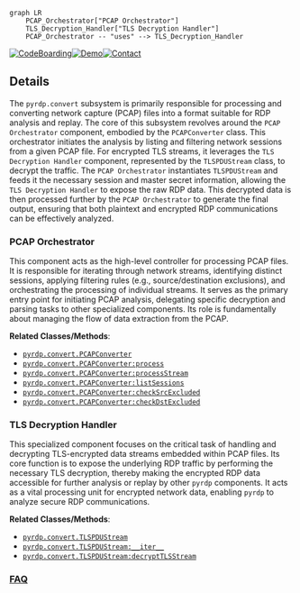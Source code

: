 ```mermaid
graph LR
    PCAP_Orchestrator["PCAP Orchestrator"]
    TLS_Decryption_Handler["TLS Decryption Handler"]
    PCAP_Orchestrator -- "uses" --> TLS_Decryption_Handler
```

[![CodeBoarding](https://img.shields.io/badge/Generated%20by-CodeBoarding-9cf?style=flat-square)](https://github.com/CodeBoarding/GeneratedOnBoardings)[![Demo](https://img.shields.io/badge/Try%20our-Demo-blue?style=flat-square)](https://www.codeboarding.org/demo)[![Contact](https://img.shields.io/badge/Contact%20us%20-%20contact@codeboarding.org-lightgrey?style=flat-square)](mailto:contact@codeboarding.org)

## Details

The `pyrdp.convert` subsystem is primarily responsible for processing and converting network capture (PCAP) files into a format suitable for RDP analysis and replay. The core of this subsystem revolves around the `PCAP Orchestrator` component, embodied by the `PCAPConverter` class. This orchestrator initiates the analysis by listing and filtering network sessions from a given PCAP file. For encrypted TLS streams, it leverages the `TLS Decryption Handler` component, represented by the `TLSPDUStream` class, to decrypt the traffic. The `PCAP Orchestrator` instantiates `TLSPDUStream` and feeds it the necessary session and master secret information, allowing the `TLS Decryption Handler` to expose the raw RDP data. This decrypted data is then processed further by the `PCAP Orchestrator` to generate the final output, ensuring that both plaintext and encrypted RDP communications can be effectively analyzed.

### PCAP Orchestrator
This component acts as the high-level controller for processing PCAP files. It is responsible for iterating through network streams, identifying distinct sessions, applying filtering rules (e.g., source/destination exclusions), and orchestrating the processing of individual streams. It serves as the primary entry point for initiating PCAP analysis, delegating specific decryption and parsing tasks to other specialized components. Its role is fundamentally about managing the flow of data extraction from the PCAP.


**Related Classes/Methods**:

- <a href="https://github.com/GoSecure/pyrdp/blob/main/pyrdp/convert/PCAPConverter.py" target="_blank" rel="noopener noreferrer">`pyrdp.convert.PCAPConverter`</a>
- <a href="https://github.com/GoSecure/pyrdp/blob/main/pyrdp/convert/PCAPConverter.py" target="_blank" rel="noopener noreferrer">`pyrdp.convert.PCAPConverter:process`</a>
- <a href="https://github.com/GoSecure/pyrdp/blob/main/pyrdp/convert/PCAPConverter.py" target="_blank" rel="noopener noreferrer">`pyrdp.convert.PCAPConverter:processStream`</a>
- <a href="https://github.com/GoSecure/pyrdp/blob/main/pyrdp/convert/PCAPConverter.py" target="_blank" rel="noopener noreferrer">`pyrdp.convert.PCAPConverter:listSessions`</a>
- <a href="https://github.com/GoSecure/pyrdp/blob/main/pyrdp/convert/PCAPConverter.py" target="_blank" rel="noopener noreferrer">`pyrdp.convert.PCAPConverter:checkSrcExcluded`</a>
- <a href="https://github.com/GoSecure/pyrdp/blob/main/pyrdp/convert/PCAPConverter.py" target="_blank" rel="noopener noreferrer">`pyrdp.convert.PCAPConverter:checkDstExcluded`</a>


### TLS Decryption Handler
This specialized component focuses on the critical task of handling and decrypting TLS-encrypted data streams embedded within PCAP files. Its core function is to expose the underlying RDP traffic by performing the necessary TLS decryption, thereby making the encrypted RDP data accessible for further analysis or replay by other `pyrdp` components. It acts as a vital processing unit for encrypted network data, enabling `pyrdp` to analyze secure RDP communications.


**Related Classes/Methods**:

- <a href="https://github.com/GoSecure/pyrdp/blob/main/pyrdp/convert/TLSPDUStream.py" target="_blank" rel="noopener noreferrer">`pyrdp.convert.TLSPDUStream`</a>
- <a href="https://github.com/GoSecure/pyrdp/blob/main/pyrdp/convert/TLSPDUStream.py" target="_blank" rel="noopener noreferrer">`pyrdp.convert.TLSPDUStream:__iter__`</a>
- <a href="https://github.com/GoSecure/pyrdp/blob/main/pyrdp/convert/TLSPDUStream.py" target="_blank" rel="noopener noreferrer">`pyrdp.convert.TLSPDUStream:decryptTLSStream`</a>




### [FAQ](https://github.com/CodeBoarding/GeneratedOnBoardings/tree/main?tab=readme-ov-file#faq)